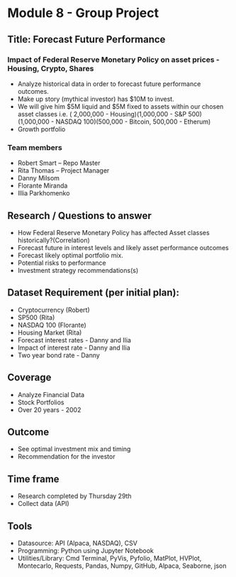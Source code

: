 # Module 8 - Group Project

## Title: Forecast Future Performance

### Impact of Federal Reserve Monetary Policy on asset prices - Housing, Crypto, Shares

- Analyze historical data in order to forecast future performance outcomes.
- Make up story (mythical investor) has $10M to invest.
- We will give him $5M liquid and $5M fixed to assets within our chosen asset classes i.e. ( 2,000,000 - Housing)(1,000,000 - S&P 500)(1,000,000 - NASDAQ 100)(500,000 - Bitcoin, 500,000 - Etherum) 
- Growth portfolio

### Team members
- Robert Smart – Repo Master
- Rita Thomas – Project Manager
- Danny Milsom
- Florante Miranda
- Illia Parkhomenko

## Research / Questions to answer
- How Federal Reserve Monetary Policy has affected Asset classes historically?(Correlation)
- Forecast future in interest levels and likely asset performance outcomes
- Forecast likely optimal portfolio mix. 
- Potential risks to performance
- Investment strategy recommendations(s)


## Dataset Requirement (per initial plan):
- Cryptocurrency (Robert)
- SP500 (Rita)
- NASDAQ 100 (Florante)
- Housing Market (Rita)
- Forecast interest rates - Danny and Ilia
- Impact of interest rate - Danny and Ilia
- Two year bond rate - Danny 

## Coverage
- Analyze Financial Data
- Stock Portfolios
- Over 20 years - 2002

## Outcome
- See optimal investment mix and timing
- Recommendation for the investor 



## Time frame
- Research completed by Thursday 29th
- Collect data (API)

## Tools
- Datasource: API (Alpaca, NASDAQ), CSV
- Programming: Python using Jupyter Notebook
- Utilities/Library: Cmd Terminal, PyVis, Pyfolio, MatPlot, HVPlot, Montecarlo, Requests, Pandas, Numpy, GitHub, Alpaca, Seaborne, json
